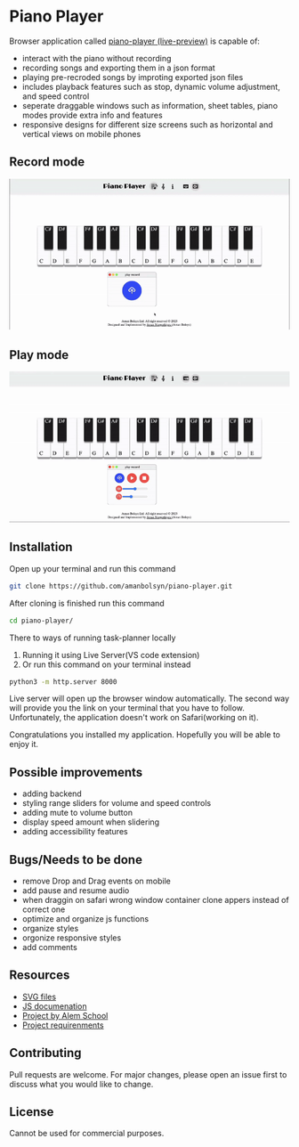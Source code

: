 # Piano Player

Browser application called [piano-player (live-preview)](https://amanbolsyn.github.io/piano-player/main.html) is capable of: 

+ interact with the piano without recording 
+ recording songs and exporting them in a json format
+ playing pre-recroded songs by improting exported json files
+ includes playback features such as stop, dynamic volume adjustment, and speed control
+ seperate draggable windows such as information, sheet tables, piano modes provide extra info and features
+ responsive designs for different size screens such as horizontal and vertical views on mobile phones


## Record mode
![Record mode](./assets/gifs/recrod-mode.gif)

## Play mode
![Play mode](./assets/gifs/play-mode.gif)
## Installation

Open up your terminal and run this command 
```bash
git clone https://github.com/amanbolsyn/piano-player.git
```

After cloning is finished run this command
```bash
cd piano-player/
```

There to ways of running task-planner locally
1. Running it using Live Server(VS code extension)
2. Or run this command on your terminal instead

```bash
python3 -m http.server 8000
```

Live server will open up the browser window automatically. The second way will provide you the link on your terminal that you have to follow. Unfortunately, the application doesn't work on Safari(working on it). 

Congratulations you installed my application. Hopefully you will be able to enjoy it. 

## Possible improvements 

+ adding backend 
+ styling range sliders for volume and speed controls
+ adding mute to volume button 
+ display speed amount when slidering 
+ adding accessibility features

## Bugs/Needs to be done

+ remove Drop and Drag events on mobile 
+ add pause and resume audio
+ when draggin on safari wrong window container clone appers instead of correct one
+ optimize and organize js functions
+ organize styles
+ orgonize responsive styles 
+ add comments 


## Resources 

+ [SVG files](https://www.svgrepo.com)
+ [JS documenation](https://developer.mozilla.org/en-US/docs/Web/JavaScript)
+ [Project by Alem School](https://alem.school)
+ [Project requirenments](https://github.com/alem-platform/frontend/tree/main/piano-player)

## Contributing

Pull requests are welcome. For major changes, please open an issue first
to discuss what you would like to change.

## License

Cannot be used for commercial purposes.